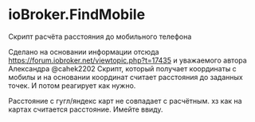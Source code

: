 # ioBroker.FindMobile
Скрипт расчёта расстояния до мобильного телефона

Сделано на основании информации отсюда https://forum.iobroker.net/viewtopic.php?t=17435 и уважаемого автора Александра @cahek2202
Скрипт, который получает координаты с мобилы и на основании координат считает расстояния до заданных точек. И потом реагирует как нужно.

Расстояние с гугл/яндекс карт не совпадает с расчётным. хз как на картах считается расстояние. Имейте ввиду.
